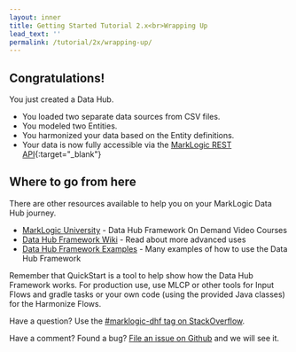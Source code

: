 ```yaml
---
layout: inner
title: Getting Started Tutorial 2.x<br>Wrapping Up
lead_text: ''
permalink: /tutorial/2x/wrapping-up/
---
```


## Congratulations!
You just created a Data Hub.

- You loaded two separate data sources from CSV files.
- You modeled two Entities.
- You harmonized your data based on the Entity definitions.
- Your data is now fully accessible via the [MarkLogic REST API](https://docs.marklogic.com/REST/client){:target="_blank"}

## Where to go from here

There are other resources available to help you on your MarkLogic Data Hub journey.

- [MarkLogic University](https://mlu.marklogic.com/ondemand/index.xqy?q=Series%3A%22Operational%20Data%20Hubs%22) - Data Hub Framework On Demand Video Courses
- [Data Hub Framework Wiki](https://github.com/marklogic/marklogic-data-hub/wiki) - Read about more advanced uses
- [Data Hub Framework Examples](https://github.com/marklogic/marklogic-data-hub/tree/develop/examples) - Many examples of how to use the Data Hub Framework

Remember that QuickStart is a tool to help show how the Data Hub Framework
works. For production use, use MLCP or other tools for Input Flows and gradle
tasks or your own code (using the provided Java classes) for the Harmonize Flows.

Have a question? Use the [#marklogic-dhf tag on StackOverflow](https://stackoverflow.com/questions/ask?tags=marklogic-dhf).

Have a comment? Found a bug? [File an issue on Github](https://github.com/marklogic/marklogic-data-hub/issues/new) and we will see it.
